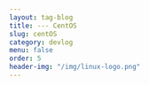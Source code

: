 ```yaml
---
layout: tag-blog
title: --- CentOS
slug: centOS
category: devlog
menu: false
order: 5
header-img: "/img/linux-logo.png"
---
```

